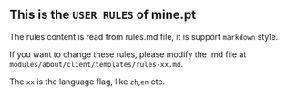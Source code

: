 ## This is the `USER RULES` of mine.pt

The rules content is read from rules.md file, it is support `markdown` style.

If you want to change these rules, please modify the .md file at `modules/about/client/templates/rules-xx.md`.

The `xx` is the language flag, like `zh`,`en` etc.